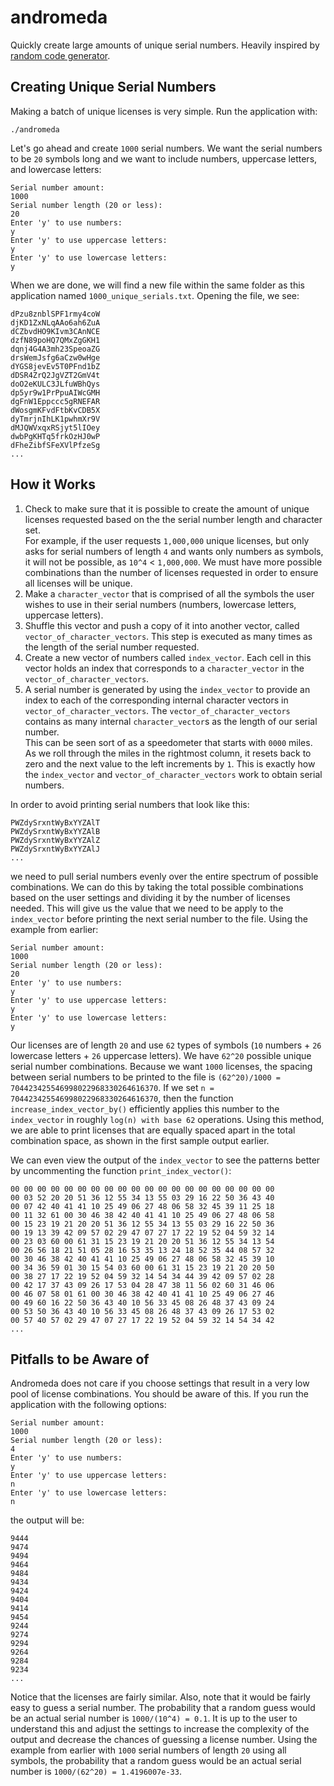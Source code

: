 # andromeda

Quickly create large amounts of unique serial numbers.  Heavily
inspired by [random code generator](https://www.randomcodegenerator.com/en/generate-serial-numbers).

## Creating Unique Serial Numbers

Making a batch of unique licenses is very simple. Run the application with:

```shell
./andromeda
```

Let's go ahead and create `1000` serial numbers.  We want the serial numbers to
be `20` symbols long and we want to include numbers, uppercase letters, and
lowercase letters:

```text
Serial number amount:
1000
Serial number length (20 or less):
20
Enter 'y' to use numbers:
y
Enter 'y' to use uppercase letters:
y
Enter 'y' to use lowercase letters:
y
```

When we are done, we will find a new file within the same folder as this
application named `1000_unique_serials.txt`.  Opening the file, we see:

```text
dPzu8znblSPF1rmy4coW
djKD1ZxNLqAAo6ah6ZuA
dCZbvdHO9KIvm3CAnNCE
dzfN89poHQ7QMxZgGKH1
dqnj4G4A3mh23SpeoaZG
drsWemJsfg6aCzw0wHge
dYGS8jevEv5T0PFnd1bZ
dDSR4ZrQ2JgVZT2GmV4t
doO2eKULC3JLfuWBhQys
dp5yr9w1PrPpuAIWcGMH
dgFnW1Eppccc5gRNEFAR
dWosgmKFvdFtbKvCDB5X
dyTmrjnIhLK1pwhmXr9V
dMJQWVxqxRSjyt5lIOey
dwbPgKHTq5frkOzHJ0wP
dFheZibfSFeXVlPfzeSg
...
```

## How it Works

1. Check to make sure that it is possible to create the amount of unique
   licenses requested based on the the serial number length and character set.  
   For example, if the user requests `1,000,000` unique licenses, but only asks
   for serial numbers of length `4` and wants only numbers as symbols, it will
   not be possible, as `10^4` < `1,000,000`.  We must have more possible
   combinations than the number of licenses requested in order to ensure all
   licenses will be unique.
2. Make a `character_vector` that is comprised of all the symbols the user
   wishes to use in their serial numbers (numbers, lowercase letters, uppercase
   letters).
3. Shuffle this vector and push a copy of it into another vector, called
   `vector_of_character_vectors`.  This step is executed as many times as the
   length of the serial number requested.
4. Create a new vector of numbers called `index_vector`.  Each cell in this
   vector holds an index that corresponds to a `character_vector` in the
   `vector_of_character_vectors`.
5. A serial number is generated by using the `index_vector` to provide an index
   to each of the corresponding internal character vectors in
   `vector_of_character_vectors`.  The `vector_of_character_vectors` contains
   as many internal `character_vector`s as the length of our serial number.  
   This can be seen sort of as a speedometer that starts with `0000` miles.  As
   we roll through the miles in the rightmost column, it resets back to zero and
   the next value to the left increments by `1`.  This is exactly how the
   `index_vector` and `vector_of_character_vectors` work to obtain serial
   numbers.

In order to avoid printing serial numbers that look like this:

```text
PWZdySrxntWyBxYYZAlT
PWZdySrxntWyBxYYZAlB
PWZdySrxntWyBxYYZAlZ
PWZdySrxntWyBxYYZAlJ
...
```

we need to pull serial numbers evenly over the entire spectrum of possible
combinations.  We can do this by taking the total possible combinations based
on the user settings and dividing it by the number of licenses needed.  This
will give us the value that we need to be apply to the `index_vector` before
printing the next serial number to the file.  Using the example from earlier:

```text
Serial number amount:
1000
Serial number length (20 or less):
20
Enter 'y' to use numbers:
y
Enter 'y' to use uppercase letters:
y
Enter 'y' to use lowercase letters:
y
```

Our licenses are of length `20` and use `62` types of symbols (`10` numbers +
`26` lowercase letters + `26` uppercase letters).  We have `62^20` possible
unique serial number combinations.  Because we want `1000` licenses, the spacing
between serial numbers to be printed to the file is
`(62^20)/1000 = 704423425546998022968330264616370`.  If we set
`n = 704423425546998022968330264616370`, then the function
`increase_index_vector_by()` efficiently applies this number to the
`index_vector` in roughly `log(n) with base 62` operations.  Using this method,
we are able to print licenses that are equally spaced apart in the total
combination space, as shown in the first sample output earlier.

We can even view the output of the `index_vector` to see the patterns better by
uncommenting the function `print_index_vector()`:

```text
00 00 00 00 00 00 00 00 00 00 00 00 00 00 00 00 00 00 00 00
00 03 52 20 20 51 36 12 55 34 13 55 03 29 16 22 50 36 43 40
00 07 42 40 41 41 10 25 49 06 27 48 06 58 32 45 39 11 25 18
00 11 32 61 00 30 46 38 42 40 41 41 10 25 49 06 27 48 06 58
00 15 23 19 21 20 20 51 36 12 55 34 13 55 03 29 16 22 50 36
00 19 13 39 42 09 57 02 29 47 07 27 17 22 19 52 04 59 32 14
00 23 03 60 00 61 31 15 23 19 21 20 20 51 36 12 55 34 13 54
00 26 56 18 21 51 05 28 16 53 35 13 24 18 52 35 44 08 57 32
00 30 46 38 42 40 41 41 10 25 49 06 27 48 06 58 32 45 39 10
00 34 36 59 01 30 15 54 03 60 00 61 31 15 23 19 21 20 20 50
00 38 27 17 22 19 52 04 59 32 14 54 34 44 39 42 09 57 02 28
00 42 17 37 43 09 26 17 53 04 28 47 38 11 56 02 60 31 46 06
00 46 07 58 01 61 00 30 46 38 42 40 41 41 10 25 49 06 27 46
00 49 60 16 22 50 36 43 40 10 56 33 45 08 26 48 37 43 09 24
00 53 50 36 43 40 10 56 33 45 08 26 48 37 43 09 26 17 53 02
00 57 40 57 02 29 47 07 27 17 22 19 52 04 59 32 14 54 34 42
...
```

## Pitfalls to be Aware of

Andromeda does not care if you choose settings that result in a very low pool of
license combinations.  You should be aware of this.  If you run the application
with the following options:

```text
Serial number amount:
1000
Serial number length (20 or less):
4
Enter 'y' to use numbers:
y
Enter 'y' to use uppercase letters:
n
Enter 'y' to use lowercase letters:
n
```

the output will be:

```text
9444
9474
9494
9464
9484
9434
9424
9404
9414
9454
9244
9274
9294
9264
9284
9234
...
```

Notice that the licenses are fairly similar.  Also, note that it would be fairly
easy to guess a serial number.  The probability that a random guess would be an
actual serial number is `1000/(10^4) = 0.1`.  It is up to the user to understand
this and adjust the settings to increase the complexity of the output and
decrease the chances of guessing a license number.  Using the example from
earlier with `1000` serial numbers of length `20` using all symbols, the
probability that a random guess would be an actual serial number is
`1000/(62^20) = 1.4196007e-33`.
